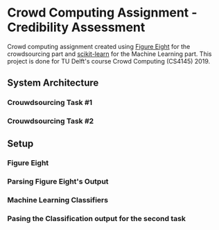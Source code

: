 # Crowd Computing Assignment - Credibility Assessment

Crowd computing assignment created using [Figure Eight](https://www.figure-eight.com/) for the crowdsourcing part and [scikit-learn](https://scikit-learn.org) for the Machine Learning part. This project is done for TU Delft's course Crowd Computing (CS4145) 2019.

## System Architecture

### Crouwdsourcing Task #1

### Crouwdsourcing Task #2 


## Setup 

### Figure Eight

### Parsing Figure Eight's Output

### Machine Learning Classifiers 

### Pasing the Classification output for the second task
